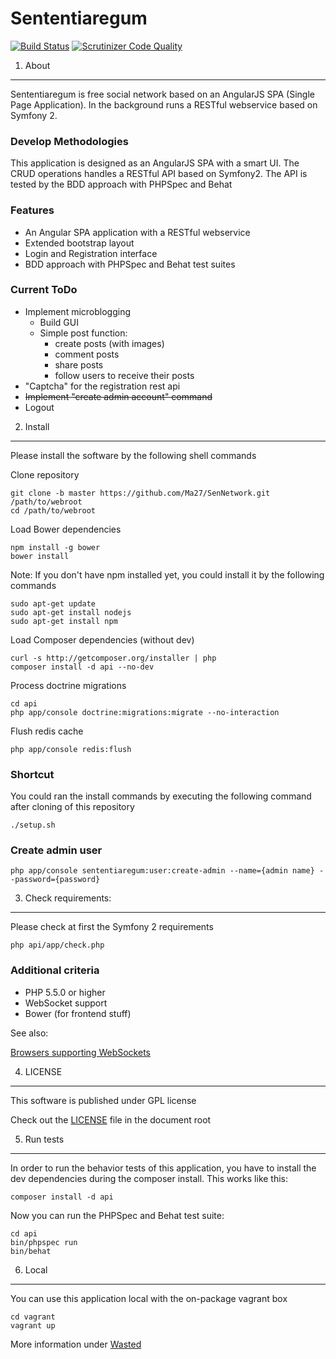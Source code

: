 Sententiaregum
==============

[![Build Status](https://travis-ci.org/Ma27/SenNetwork.svg?branch=master)](https://travis-ci.org/Ma27/SenNetwork)
[![Scrutinizer Code Quality](https://scrutinizer-ci.com/g/Ma27/SenNetwork/badges/quality-score.png?b=master)](https://scrutinizer-ci.com/g/Ma27/SenNetwork/?branch=master)


1) About
--------

Sententiaregum is free social network based on an AngularJS SPA (Single Page Application). In the background runs a RESTful 
webservice based on Symfony 2.

### Develop Methodologies

This application is designed as an AngularJS SPA with a smart UI. The CRUD operations handles a RESTful API based on 
Symfony2.
The API is tested by the BDD approach with PHPSpec and Behat

### Features

   - An Angular SPA application with a RESTful webservice
   - Extended bootstrap layout
   - Login and Registration interface
   - BDD approach with PHPSpec and Behat test suites

### Current ToDo

   - Implement microblogging
       - Build GUI
       - Simple post function:
           - create posts (with images)
           - comment posts
           - share posts
           - follow users to receive their posts
   - "Captcha" for the registration rest api
   - ~~Implement "create admin account" command~~
   - Logout

2) Install
----------

Please install the software by the following shell commands

Clone repository

    git clone -b master https://github.com/Ma27/SenNetwork.git /path/to/webroot
    cd /path/to/webroot

Load Bower dependencies

    npm install -g bower
    bower install
    
Note: If you don't have npm installed yet, you could install it by the following commands
    
    sudo apt-get update
    sudo apt-get install nodejs
    sudo apt-get install npm

Load Composer dependencies (without dev)

    curl -s http://getcomposer.org/installer | php
    composer install -d api --no-dev
    
Process doctrine migrations

    cd api
    php app/console doctrine:migrations:migrate --no-interaction
    
Flush redis cache

    php app/console redis:flush

### Shortcut

You could ran the install commands by executing the following command after cloning of this repository

    ./setup.sh

### Create admin user

    php app/console sententiaregum:user:create-admin --name={admin name} --password={password}

3) Check requirements:
----------------------

Please check at first the Symfony 2 requirements

    php api/app/check.php


### Additional criteria

  - PHP 5.5.0 or higher
  - WebSocket support
  - Bower (for frontend stuff)
  
See also:

[Browsers supporting WebSockets](http://caniuse.com/#feat=websockets)


4) LICENSE
----------

This software is published under GPL license

Check out the [LICENSE](https://github.com/Ma27/SenNetwork/blob/master/LICENSE) file in the document root


5) Run tests
------------

In order to run the behavior tests of this application, you have to install the dev dependencies during the composer 
install. This works like this:

    composer install -d api
    
Now you can run the PHPSpec and Behat test suite:

    cd api
    bin/phpspec run
    bin/behat


6) Local
--------

You can use this application local with the on-package vagrant box

    cd vagrant
    vagrant up

More information under [Wasted](https://github.com/Mayflower/wasted.git)

